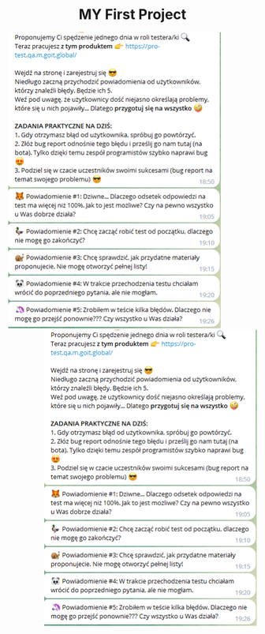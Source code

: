 <h1 align="center">MY First Project</h1> 

 <img src="Projekt1.PNG" height=600> <img align="right" src="Projekt1.PNG" height=600>


